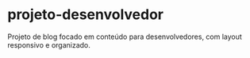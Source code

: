 # projeto-desenvolvedor
Projeto de blog focado em conteúdo para desenvolvedores, com layout responsivo e organizado.
